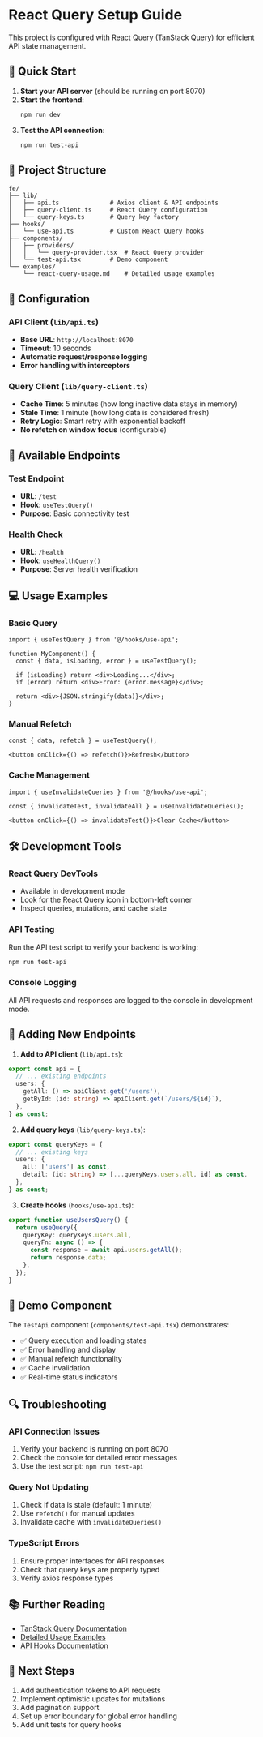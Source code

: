 # React Query Setup Guide

This project is configured with React Query (TanStack Query) for efficient API state management.

## 🚀 Quick Start

1. **Start your API server** (should be running on port 8070)
2. **Start the frontend**:
   ```bash
   npm run dev
   ```
3. **Test the API connection**:
   ```bash
   npm run test-api
   ```

## 📁 Project Structure

```
fe/
├── lib/
│   ├── api.ts              # Axios client & API endpoints
│   ├── query-client.ts     # React Query configuration
│   └── query-keys.ts       # Query key factory
├── hooks/
│   └── use-api.ts          # Custom React Query hooks
├── components/
│   ├── providers/
│   │   └── query-provider.tsx  # React Query provider
│   └── test-api.tsx        # Demo component
└── examples/
    └── react-query-usage.md    # Detailed usage examples
```

## 🔧 Configuration

### API Client (`lib/api.ts`)
- **Base URL**: `http://localhost:8070`
- **Timeout**: 10 seconds
- **Automatic request/response logging**
- **Error handling with interceptors**

### Query Client (`lib/query-client.ts`)
- **Cache Time**: 5 minutes (how long inactive data stays in memory)
- **Stale Time**: 1 minute (how long data is considered fresh)
- **Retry Logic**: Smart retry with exponential backoff
- **No refetch on window focus** (configurable)

## 🎯 Available Endpoints

### Test Endpoint
- **URL**: `/test`
- **Hook**: `useTestQuery()`
- **Purpose**: Basic connectivity test

### Health Check
- **URL**: `/health`
- **Hook**: `useHealthQuery()`
- **Purpose**: Server health verification

## 💻 Usage Examples

### Basic Query
```tsx
import { useTestQuery } from '@/hooks/use-api';

function MyComponent() {
  const { data, isLoading, error } = useTestQuery();

  if (isLoading) return <div>Loading...</div>;
  if (error) return <div>Error: {error.message}</div>;
  
  return <div>{JSON.stringify(data)}</div>;
}
```

### Manual Refetch
```tsx
const { data, refetch } = useTestQuery();

<button onClick={() => refetch()}>Refresh</button>
```

### Cache Management
```tsx
import { useInvalidateQueries } from '@/hooks/use-api';

const { invalidateTest, invalidateAll } = useInvalidateQueries();

<button onClick={() => invalidateTest()}>Clear Cache</button>
```

## 🛠️ Development Tools

### React Query DevTools
- Available in development mode
- Look for the React Query icon in bottom-left corner
- Inspect queries, mutations, and cache state

### API Testing
Run the API test script to verify your backend is working:
```bash
npm run test-api
```

### Console Logging
All API requests and responses are logged to the console in development mode.

## 📝 Adding New Endpoints

1. **Add to API client** (`lib/api.ts`):
```typescript
export const api = {
  // ... existing endpoints
  users: {
    getAll: () => apiClient.get('/users'),
    getById: (id: string) => apiClient.get(`/users/${id}`),
  },
} as const;
```

2. **Add query keys** (`lib/query-keys.ts`):
```typescript
export const queryKeys = {
  // ... existing keys
  users: {
    all: ['users'] as const,
    detail: (id: string) => [...queryKeys.users.all, id] as const,
  },
} as const;
```

3. **Create hooks** (`hooks/use-api.ts`):
```typescript
export function useUsersQuery() {
  return useQuery({
    queryKey: queryKeys.users.all,
    queryFn: async () => {
      const response = await api.users.getAll();
      return response.data;
    },
  });
}
```

## 🎨 Demo Component

The `TestApi` component (`components/test-api.tsx`) demonstrates:
- ✅ Query execution and loading states
- ✅ Error handling and display
- ✅ Manual refetch functionality
- ✅ Cache invalidation
- ✅ Real-time status indicators

## 🔍 Troubleshooting

### API Connection Issues
1. Verify your backend is running on port 8070
2. Check the console for detailed error messages
3. Use the test script: `npm run test-api`

### Query Not Updating
1. Check if data is stale (default: 1 minute)
2. Use `refetch()` for manual updates
3. Invalidate cache with `invalidateQueries()`

### TypeScript Errors
1. Ensure proper interfaces for API responses
2. Check that query keys are properly typed
3. Verify axios response types

## 📚 Further Reading

- [TanStack Query Documentation](https://tanstack.com/query/latest)
- [Detailed Usage Examples](./examples/react-query-usage.md)
- [API Hooks Documentation](./README-API-HOOKS.md)

## 🎯 Next Steps

1. Add authentication tokens to API requests
2. Implement optimistic updates for mutations
3. Add pagination support
4. Set up error boundary for global error handling
5. Add unit tests for query hooks 